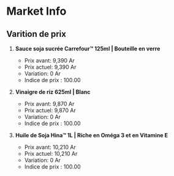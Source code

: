 # Market Info

## Varition de prix

1. **Sauce soja sucrée Carrefour™ 125ml | Bouteille en verre**
   - Prix avant: 9,390 Ar
   - Prix actuel: 9,390 Ar
   - Variation: 0 Ar
   - Indice de prix : 100.00

2. **Vinaigre de riz 625ml | Blanc**
   - Prix avant: 9,870 Ar
   - Prix actuel: 9,870 Ar
   - Variation: 0 Ar
   - Indice de prix : 100.00

3. **Huile de Soja Hina™ 1L | Riche en Oméga 3 et en Vitamine E**
   - Prix avant: 10,210 Ar
   - Prix actuel: 10,210 Ar
   - Variation: 0 Ar
   - Indice de prix : 100.00

